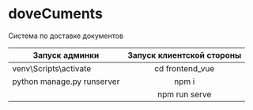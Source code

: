 # doveCuments
  Система по доставке документов
  
| Запуск админки             | Запуск клиентской стороны | 
| -------------------------- |:-------------------------:|
| venv\Scripts\activate      | cd frontend_vue           | 
| python manage.py runserver | npm i                     |  
|                            | npm run serve             | 
  

